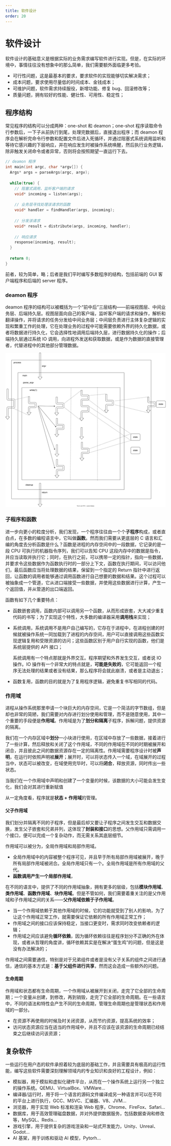 ```yaml
---
title: 软件设计
order: 20
---
```


# 软件设计
软件设计的基础意义是根据实际的业务需求编写软件进行实现。但是，在实际的环境中，事情往往没有想象中的那么简单，我们需要额外面临更多考验。

+ 可行性问题，这是最基本的要求，要求软件的实现能够切实解决需求；
+ 成本问题，要求使用尽量低的时间成本、金钱成本；
+ 可维护问题，软件需求持续服役，新增功能、修复 bug、回滚修改等；
+ 质量问题，拥有较好的性能、健壮性、可用性、稳定性；

## 程序结构
常见程序的结构可以分成两种：one-shot 和 deamon；one-shot 程序读取命令行参数后，一下子从前执行到尾，处理完数据后，直接退出程序；而 deamon 程序会在解析完命令行参数和配置文件后进入死循环，并通过阻塞式系统调用监听和等待它感兴趣的下层响应，并在响应发生时被操作系统唤醒，然后执行业务逻辑，除非触发关闭命令或者异常，否则将会按照期望一直运行下去。

```c
// deamon 程序
int main(int argc, char *argv[]) {
  Args* args = parseArgs(argc, argv);

  while(true) {
    // 阻塞式调用，监听客户端的请求
    void* incoming = listen(args);

    // 业务层寻找处理该请求的函数
    void* handler = findHandler(args, incoming);

    // 分发该请求
    void* result = distribute(args, incoming, handler);

    // 响应请求
    response(incoming, result);
  }

  return 0;
}
```

前者，较为简单，略；后者是我们平时编写多数程序的结构，包括前端的 GUI 客户端程序和后端的 server 程序。

### deamon 程序
deamon 程序的结构可以被概括为一个“前中后”三层结构——前端视图层、中间业务层、后端持久层。视图层面向自己的客户端，监听客户端的请求和操作，解析和翻译操作，并将请求的任务分发给中间业务层；中间层负责进行主体复杂逻辑的实现和繁重工作的处理，它在处理业务的过程中可能需要依赖外界的持久化数据，或者将数据进行持久化，它会选择性地调用后端持久层，进行数据持久化的操作；后端持久层通过系统 IO 调用，向进程外发送和获取数据，或是作为数据的直接管理者，代替进程中的其他部分管理数据。

![](./structure.dio.svg)

### 子程序和函数
进一步向更小的粒度分析，我们发现，一个程序往往由一个个**子程序**构成，或者直白点，在多数的编程语言中，它叫做**函数**。然而我们需要从更底层的 C 语言和汇编的角度去分析函数是什么？函数是进程的内存空间中的一段数据，它记录的是一段 CPU 可执行的机器指令序列，我们可以告知 CPU 这段内存中的数据是指令，并应当读取并执行它；同时，在执行之前，可以携带一定的指针，指向一些数据，并要求令这些数据作为函数执行时的一部分上下文，函数在执行期间，可以访问他们，最后函数应当将处理数据的结果，保留到一个指定的 Return 指针中进行返回，让函数的调用者能够通过调用函数进行自己想要的数据和结果。这个过程可以被抽象成一个管道，它从进口端接受一些数据，并使用这些数据进行计算，产生一个返回值，并从管道的出口端返回。

函数有如下几个重要特点：
+ 函数嵌套调用，函数内部可以调用另一个函数，从而形成嵌套，大大减少重复代码的书写；为了实现这个特性，大多数的编译器采用**调用栈**来实现；
+ 系统调用，系统调用不是用户自己编写的，它存在于进程中，在进程创建的时候就被操作系统一同加载到了进程的内存空间，用户可以直接调用这些函数实现逻辑复用和受限资源的访问；这些函数区别于用户自行实现的函数，他们是系统层提供的 API 接口；

  系统调用有一个特点那就是外界交互。程序期望和外界发生交互，或者说 IO 操作。IO 操作有一个非常大的特点就是，**可能是失败的**，它可能返回一个程序无法处理的结果或者没有结果，那么程序将会就此崩溃，或者是主动退出；
+ 函数复用，函数的目的就是为了复用程序逻辑，避免重复书写相同的代码。

### 作用域
进程从操作系统那里申请一个块巨大的内存空间，它是一个简洁的字节数组，但是却也非常的简陋，我们需要对内存进行划分使用和管理，而不是随意使用，其中一个重要的手段便是**作用域**。作用域是为了**划分和隔离**子程序，拆解问题，提供资源的隔离。

我们在一个内存区域中**划分**一小块进行使用，在区域中存放了一些数据，接着进行了一些计算，然后释放和关闭了这个作用域，不同的作用域在不同的时期被展开和闭合，并且彼此之间的数据资源存在一定的隔离性。作用域需要程序设计时被**声明**，在运行时依照声明被**展开**；展开时，可以将状态传入一个域，在域展开的过程当中，状态可以被改变，在域使用完毕时，可以将**闭合**，释放资源，同时传出一些状态。

当我们在一个作用域中声明和创建了一个变量的时候，该数据的大小可能会发生变化，我们会对其进行重新赋值

从一定角度看，程序就是**状态 + 作用域**的管理。

#### 父子作用域
我们划分并隔离不同的子程序，但是最后却又要让子程序之间发生交互和数据交换，发生父子嵌套和兄弟并列，这体现了**封装和接口**的思想。父作用域只需调用一个接口，便可以完成一个复杂动作，而无需关系其底层细节。

作用域可以被分为，全局作用域和局部作用域。
+ 全局作用域中的内容被整个程序可见，并且早于所有局部作用域被展开，晚于所有局部作用域被闭合。全局作用域只有一个。全局作用域是所有作用域的父代。
+ **函数调用产生一个局部作用域**，

在不同的语言中，提供了不同的作用域抽象，拥有更多的层级，包括**模块作用域**、**类作用域**、**函数作用域**、**块作用域**。但是不管如何，我们需要着重关注的是父作用域和子作用域之间的关系——**父作用域依赖于子作用域**。

+ 当一个作用域依赖于其他作用域的时候，它的功能就受到了别人的影响，为了让这个作用域正常工作，就需要保证它依赖的所有作用域正常工作；
+ 作用域之间的接口应该保持稳定，当接口更变时，需求同时改变依赖者的逻辑；
+ 作用域之间应该避免**循环依赖**，因为循环依赖往往是程序划分不正确的外在体现，或者从哲理的角度讲，循环依赖其实是在解决“蛋生鸡”的问题，但是这是没有办法解决的；

作用域之间需要通信，特别是对于兄弟组件或者是没有父子关系的组件之间进行通信，通信的基本方式是：**基于父组件进行共享**，然而这会造成一些额外的问题。

#### 生命周期
作用域和状态都有生命周期，一个作用域从被展开到关闭，走完了它全部的生命周期；一个变量从创建，到修改，再到销毁，走完了它全部的生命周期。在一些语言中，不同的语法和特性会产生不同的生命周期，管理生命周期也是管理状态和作用域的一部分。

+ 在资源不再使用的时候及时关闭资源，从而节约资源，提高系统的效率；
+ 访问状态资源应当在适当的作用域中，并且不应该在该资源的生命周期已经结束之后继续访问该资源；

## 复杂软件
一些运行在用户态的软件承担着较为底层的基础工作，并且需要具有极高的运行性能，编写这些软件需要深刻理解领域内的专业知识和良好的工程设计，例如：
+ 模拟器，用于模拟和虚拟化硬件平台，从而在一个操作系统上运行另一个独立的操作系统。QEMU、VirtualBox、VMWare...
+ 编译器/运行时，用于将一个语言的源码文件编译成另一种语言并可以在不同的平台上进行执行，GCC、MSVC、汇编器、V8、JVM...
+ 浏览器，用于实现 Web 标准和渲染 Web 程序，Chrome、FireFox、Safari...
+ 数据库，用于高效管理磁盘数据，并对外提供数据服务，包括数据查询和修改等，MySQL、Redis...
+ 游戏引擎，用于提供复杂的游戏渲染和一站式开发能力，Unity、Unreal、Godot...
+ AI 基架，用于训练和驱动 AI 模型，Pytorh...

